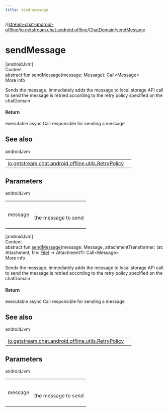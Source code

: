 ```yaml
---
title: send-message
---
```

//[stream-chat-android-offline](../../../index.md)/[io.getstream.chat.android.offline](../index.md)/[ChatDomain](index.md)/[sendMessage](sendMessage.md)



# sendMessage  
[androidJvm]  
Content  
abstract fun [sendMessage](sendMessage.md)(message: Message): Call&lt;Message&gt;  
More info  


Sends the message. Immediately adds the message to local storage API call to send the message is retried according to the retry policy specified on the chatDomain



#### Return  


executable async Call responsible for sending a message



## See also  
  
androidJvm  
  
| | |
|---|---|
| <a name="io.getstream.chat.android.offline/ChatDomain/sendMessage/#io.getstream.chat.android.client.models.Message/PointingToDeclaration/"></a>[io.getstream.chat.android.offline.utils.RetryPolicy](../../io.getstream.chat.android.offline.utils/RetryPolicy/index.md)| <a name="io.getstream.chat.android.offline/ChatDomain/sendMessage/#io.getstream.chat.android.client.models.Message/PointingToDeclaration/"></a>|
  


## Parameters  
  
androidJvm  
  
| | |
|---|---|
| <a name="io.getstream.chat.android.offline/ChatDomain/sendMessage/#io.getstream.chat.android.client.models.Message/PointingToDeclaration/"></a>message| <a name="io.getstream.chat.android.offline/ChatDomain/sendMessage/#io.getstream.chat.android.client.models.Message/PointingToDeclaration/"></a><br/><br/>the message to send<br/><br/>|
  
  


[androidJvm]  
Content  
abstract fun [sendMessage](sendMessage.md)(message: Message, attachmentTransformer: (at: Attachment, file: [File](https://developer.android.com/reference/kotlin/java/io/File.html)) -&gt; Attachment?): Call&lt;Message&gt;  
More info  


Sends the message. Immediately adds the message to local storage API call to send the message is retried according to the retry policy specified on the chatDomain



#### Return  


executable async Call responsible for sending a message



## See also  
  
androidJvm  
  
| | |
|---|---|
| <a name="io.getstream.chat.android.offline/ChatDomain/sendMessage/#io.getstream.chat.android.client.models.Message#kotlin.Function2[io.getstream.chat.android.client.models.Attachment,java.io.File,io.getstream.chat.android.client.models.Attachment]?/PointingToDeclaration/"></a>[io.getstream.chat.android.offline.utils.RetryPolicy](../../io.getstream.chat.android.offline.utils/RetryPolicy/index.md)| <a name="io.getstream.chat.android.offline/ChatDomain/sendMessage/#io.getstream.chat.android.client.models.Message#kotlin.Function2[io.getstream.chat.android.client.models.Attachment,java.io.File,io.getstream.chat.android.client.models.Attachment]?/PointingToDeclaration/"></a>|
  


## Parameters  
  
androidJvm  
  
| | |
|---|---|
| <a name="io.getstream.chat.android.offline/ChatDomain/sendMessage/#io.getstream.chat.android.client.models.Message#kotlin.Function2[io.getstream.chat.android.client.models.Attachment,java.io.File,io.getstream.chat.android.client.models.Attachment]?/PointingToDeclaration/"></a>message| <a name="io.getstream.chat.android.offline/ChatDomain/sendMessage/#io.getstream.chat.android.client.models.Message#kotlin.Function2[io.getstream.chat.android.client.models.Attachment,java.io.File,io.getstream.chat.android.client.models.Attachment]?/PointingToDeclaration/"></a><br/><br/>the message to send<br/><br/>|
  
  



